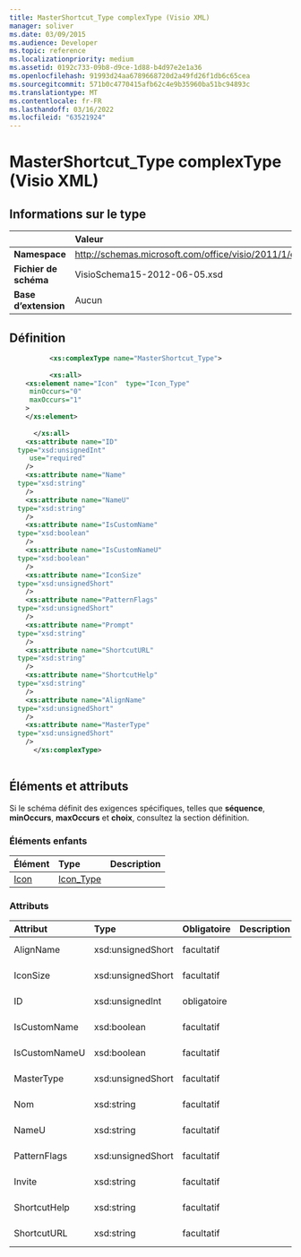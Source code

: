 ```yaml
---
title: MasterShortcut_Type complexType (Visio XML)
manager: soliver
ms.date: 03/09/2015
ms.audience: Developer
ms.topic: reference
ms.localizationpriority: medium
ms.assetid: 0192c733-09b8-d9ce-1d88-b4d97e2e1a36
ms.openlocfilehash: 91993d24aa6789668720d2a49fd26f1db6c65cea
ms.sourcegitcommit: 571b0c4770415afb62c4e9b35960ba51bc94893c
ms.translationtype: MT
ms.contentlocale: fr-FR
ms.lasthandoff: 03/16/2022
ms.locfileid: "63521924"
---
```

# <a name="mastershortcut_type-complextype-visio-xml"></a>MasterShortcut_Type complexType (Visio XML)

## <a name="type-information"></a>Informations sur le type

||Valeur |
|:-----|:-----|
|**Namespace** <br/> |http://schemas.microsoft.com/office/visio/2011/1/core  <br/> |
|**Fichier de schéma** <br/> |VisioSchema15-2012-06-05.xsd  <br/> |
|**Base d’extension** <br/> |Aucun  <br/> |
   
## <a name="definition"></a>Définition

```XML
          <xs:complexType name="MasterShortcut_Type">
          
          <xs:all>
    <xs:element name="Icon"  type="Icon_Type"
     minOccurs="0"
     maxOccurs="1"
    >
    </xs:element>
    
      </xs:all>
    <xs:attribute name="ID"
  type="xsd:unsignedInt"
     use="required"
    />
    <xs:attribute name="Name"
  type="xsd:string"
    />
    <xs:attribute name="NameU"
  type="xsd:string"
    />
    <xs:attribute name="IsCustomName"
  type="xsd:boolean"
    />
    <xs:attribute name="IsCustomNameU"
  type="xsd:boolean"
    />
    <xs:attribute name="IconSize"
  type="xsd:unsignedShort"
    />
    <xs:attribute name="PatternFlags"
  type="xsd:unsignedShort"
    />
    <xs:attribute name="Prompt"
  type="xsd:string"
    />
    <xs:attribute name="ShortcutURL"
  type="xsd:string"
    />
    <xs:attribute name="ShortcutHelp"
  type="xsd:string"
    />
    <xs:attribute name="AlignName"
  type="xsd:unsignedShort"
    />
    <xs:attribute name="MasterType"
  type="xsd:unsignedShort"
    />
      </xs:complexType>
      
```

## <a name="elements-and-attributes"></a>Éléments et attributs

Si le schéma définit des exigences spécifiques, telles que **séquence**, **minOccurs**, **maxOccurs** et **choix**, consultez la section définition. 
  
### <a name="child-elements"></a>Éléments enfants

|**Élément**|**Type**|**Description**|
|:-----|:-----|:-----|
|[Icon](icon-element-mastershortcut_type-complextypevisio-xml.md) <br/> |[Icon_Type](icon_type-complextypevisio-xml.md) <br/> ||
   
### <a name="attributes"></a>Attributs

|**Attribut**|**Type**|**Obligatoire**|**Description**|**Valeurs possibles**|
|:-----|:-----|:-----|:-----|:-----|
|AlignName  <br/> |xsd:unsignedShort  <br/> |facultatif  <br/> ||Valeurs du type xsd:unsignedShort. |
|IconSize  <br/> |xsd:unsignedShort  <br/> |facultatif  <br/> ||Valeurs du type xsd:unsignedShort. |
|ID  <br/> |xsd:unsignedInt  <br/> |obligatoire  <br/> ||Valeurs du type xsd:unsignedInt. |
|IsCustomName  <br/> |xsd:boolean  <br/> |facultatif  <br/> ||Valeurs du type xsd:boolean. |
|IsCustomNameU  <br/> |xsd:boolean  <br/> |facultatif  <br/> ||Valeurs du type xsd:boolean. |
|MasterType  <br/> |xsd:unsignedShort  <br/> |facultatif  <br/> ||Valeurs du type xsd:unsignedShort. |
|Nom  <br/> |xsd:string  <br/> |facultatif  <br/> ||Valeurs du type xsd:string. |
|NameU  <br/> |xsd:string  <br/> |facultatif  <br/> ||Valeurs du type xsd:string. |
|PatternFlags  <br/> |xsd:unsignedShort  <br/> |facultatif  <br/> ||Valeurs du type xsd:unsignedShort. |
|Invite  <br/> |xsd:string  <br/> |facultatif  <br/> ||Valeurs du type xsd:string. |
|ShortcutHelp  <br/> |xsd:string  <br/> |facultatif  <br/> ||Valeurs du type xsd:string. |
|ShortcutURL  <br/> |xsd:string  <br/> |facultatif  <br/> ||Valeurs du type xsd:string. |
   

